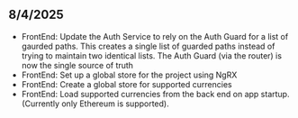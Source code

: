 ## 8/4/2025

* FrontEnd: Update the Auth Service to rely on the Auth Guard for a list of gaurded paths. This creates a single list of guarded paths instead of trying to maintain two identical lists. The Auth Guard (via the router) is now the single source of truth
* FrontEnd: Set up a global store for the project using NgRX
* FrontEnd: Create a global store for supported currencies
* FrontEnd: Load supported currencies from the back end on app startup. (Currently only Ethereum is supported). 